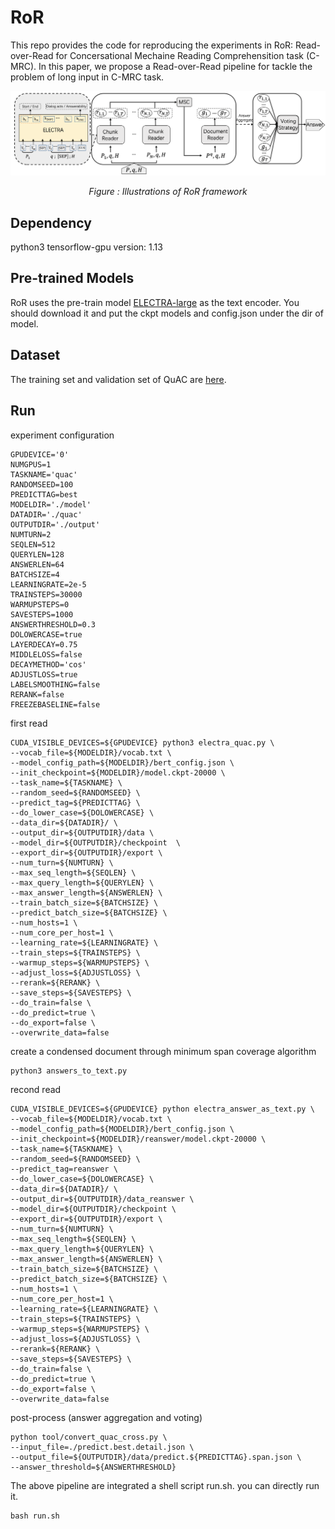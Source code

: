 # RoR

This repo provides the code for reproducing the experiments in RoR: Read-over-Read for Concersational Mechaine Reading Comprehensition task (C-MRC). In this paper, we propose a Read-over-Read pipeline for tackle the problem of long input in C-MRC task. 

<p align="center"><img src="/quac/QuAC.png" width=800></p>
<p align="center"><i>Figure : Illustrations of RoR framework</i></p>

## Dependency

python3
tensorflow-gpu version: 1.13

## Pre-trained Models

RoR uses the pre-train model [ELECTRA-large](https://github.com/google-research/electra) as the text encoder. You should download it and put the ckpt models and config.json under the dir of model. 

## Dataset

The training set and validation set of QuAC are [here](https://quac.ai/).

## Run

experiment configuration

```
GPUDEVICE='0'
NUMGPUS=1
TASKNAME='quac'
RANDOMSEED=100
PREDICTTAG=best
MODELDIR='./model'
DATADIR='./quac'
OUTPUTDIR='./output'
NUMTURN=2
SEQLEN=512
QUERYLEN=128
ANSWERLEN=64
BATCHSIZE=4
LEARNINGRATE=2e-5
TRAINSTEPS=30000
WARMUPSTEPS=0
SAVESTEPS=1000
ANSWERTHRESHOLD=0.3
DOLOWERCASE=true
LAYERDECAY=0.75
MIDDLELOSS=false
DECAYMETHOD='cos'
ADJUSTLOSS=true
LABELSMOOTHING=false
RERANK=false
FREEZEBASELINE=false
```

first read
```
CUDA_VISIBLE_DEVICES=${GPUDEVICE} python3 electra_quac.py \
--vocab_file=${MODELDIR}/vocab.txt \
--model_config_path=${MODELDIR}/bert_config.json \
--init_checkpoint=${MODELDIR}/model.ckpt-20000 \
--task_name=${TASKNAME} \
--random_seed=${RANDOMSEED} \
--predict_tag=${PREDICTTAG} \
--do_lower_case=${DOLOWERCASE} \
--data_dir=${DATADIR}/ \
--output_dir=${OUTPUTDIR}/data \
--model_dir=${OUTPUTDIR}/checkpoint  \
--export_dir=${OUTPUTDIR}/export \
--num_turn=${NUMTURN} \
--max_seq_length=${SEQLEN} \
--max_query_length=${QUERYLEN} \
--max_answer_length=${ANSWERLEN} \
--train_batch_size=${BATCHSIZE} \
--predict_batch_size=${BATCHSIZE} \
--num_hosts=1 \
--num_core_per_host=1 \
--learning_rate=${LEARNINGRATE} \
--train_steps=${TRAINSTEPS} \
--warmup_steps=${WARMUPSTEPS} \
--adjust_loss=${ADJUSTLOSS} \
--rerank=${RERANK} \
--save_steps=${SAVESTEPS} \
--do_train=false \
--do_predict=true \
--do_export=false \
--overwrite_data=false 
```

create a condensed document through minimum span coverage algorithm 
```
python3 answers_to_text.py
```

recond read

```
CUDA_VISIBLE_DEVICES=${GPUDEVICE} python electra_answer_as_text.py \
--vocab_file=${MODELDIR}/vocab.txt \
--model_config_path=${MODELDIR}/bert_config.json \
--init_checkpoint=${MODELDIR}/reanswer/model.ckpt-20000 \
--task_name=${TASKNAME} \
--random_seed=${RANDOMSEED} \
--predict_tag=reanswer \
--do_lower_case=${DOLOWERCASE} \
--data_dir=${DATADIR}/ \
--output_dir=${OUTPUTDIR}/data_reanswer \
--model_dir=${OUTPUTDIR}/checkpoint \
--export_dir=${OUTPUTDIR}/export \
--num_turn=${NUMTURN} \
--max_seq_length=${SEQLEN} \
--max_query_length=${QUERYLEN} \
--max_answer_length=${ANSWERLEN} \
--train_batch_size=${BATCHSIZE} \
--predict_batch_size=${BATCHSIZE} \
--num_hosts=1 \
--num_core_per_host=1 \
--learning_rate=${LEARNINGRATE} \
--train_steps=${TRAINSTEPS} \
--warmup_steps=${WARMUPSTEPS} \
--adjust_loss=${ADJUSTLOSS} \
--rerank=${RERANK} \
--save_steps=${SAVESTEPS} \
--do_train=false \
--do_predict=true \
--do_export=false \
--overwrite_data=false
```

post-process (answer aggregation and voting)
```
python tool/convert_quac_cross.py \
--input_file=./predict.best.detail.json \
--output_file=${OUTPUTDIR}/data/predict.${PREDICTTAG}.span.json \
--answer_threshold=${ANSWERTHRESHOLD}
```

The above pipeline are integrated a shell script run.sh. you can directly run it.
```
bash run.sh
```
